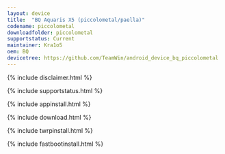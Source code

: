```yaml
---
layout: device
title:  "BQ Aquaris X5 (piccolometal/paella)"
codename: piccolometal
downloadfolder: piccolometal
supportstatus: Current
maintainer: Kra1o5
oem: BQ
devicetree: https://github.com/TeamWin/android_device_bq_piccolometal
---
```


{% include disclaimer.html %}

{% include supportstatus.html %}

{% include appinstall.html %}

{% include download.html %}

{% include twrpinstall.html %}

{% include fastbootinstall.html %}
